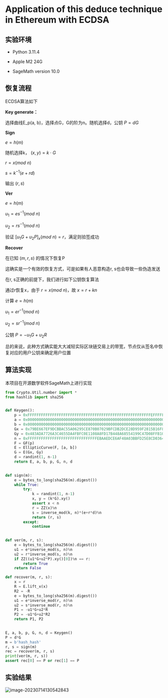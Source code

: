 # Application of this deduce technique in Ethereum with ECDSA

## 实验环境

+ Python 3.11.4

+ Apple M2 24G

+ SageMath version 10.0

## 恢复流程

ECDSA算法如下

**Key generate：**

选择曲线E_p(a, b)，选择点G，G的阶为n。随机选择d，公钥 $P=dG$

**Sign**

$e = h(m)$

随机选择k， $(x,\,y)=k\cdot G$

$r=x(mod~n)$

$s=k^{-1}(e+rd)$

输出 $(r,s)$

**Ver**

$e=h(m)$

$u_1=es^{-1}(mod~n)$

$u_2=rs^{-1}(mod~n)$

验证 $[u_1G+u_2P]_x(mod~n)=r$，满足则验签成功

**Recover**

在已知 $(m, r, s)$ 的情况下恢复P

这确实是一个有效的恢复方式，可是如果有人恶意构造r, s也会导致一些伪造发送

在r, s正确的前提下，我们进行如下公钥恢复算法

通过r恢复x，由于  $r=x(mod~n)$，故 $x=r+kn$

计算 $e=h(m)$

$u_1=er^{-1}(mod~n)$

$u_2=sr^{-1}(mod~n)$

公钥 $P=-u_1G+u_2R$

总的来说，此种方式确实能大大减轻实际区块链交易上的带宽，节点仅从签名中恢复对应的用户公钥来确定用户位置

## 算法实现

本项目在开源数学软件SageMath上进行实现

```python
from Crypto.Util.number import *
from hashlib import sha256


def Keygen():
    p = 0xFFFFFFFFFFFFFFFFFFFFFFFFFFFFFFFFFFFFFFFFFFFFFFFFFFFFFFFEFFFFFC2F
    a = 0x0000000000000000000000000000000000000000000000000000000000000000
    b = 0x0000000000000000000000000000000000000000000000000000000000000007
    Gx = 0x79BE667EF9DCBBAC55A06295CE870B07029BFCDB2DCE28D959F2815B16F81798
    Gy = 0x483ADA7726A3C4655DA4FBFC0E1108A8FD17B448A68554199C47D08FFB10D4B8
    n = 0xFFFFFFFFFFFFFFFFFFFFFFFFFFFFFFFEBAAEDCE6AF48A03BBFD25E8CD0364141
    F = GF(p)
    E = EllipticCurve(F, [a, b])
    G = E(Gx, Gy)    
    d = randint(1, n-1)
    return E, a, b, p, G, n, d
    

def sign(m):
    e = bytes_to_long(sha256(m).digest())
    while True:
        try:
            k = randint(1, n-1)
            x, y = (k*G).xy()
            assert x < n
            r = ZZ(x)%n
            s = inverse_mod(k, n)*(e+r*d)%n
            return (r, s)
        except:
            continue
    

def ver(m, r, s):
    e = bytes_to_long(sha256(m).digest())
    u1 = e*inverse_mod(s, n)%n
    u2 = r*inverse_mod(s, n)%n
    if ZZ((u1*G+u2*P).xy()[0])%n == r:
        return True
    return False

def recover(m, r, s):
    x = r
    R = E.lift_x(x)
    R2 = -R
    e = bytes_to_long(sha256(m).digest())
    u1 = e*inverse_mod(r, n)%n
    u2 = s*inverse_mod(r, n)%n
    P1 = -u1*G+u2*R
    P2 = -u1*G+u2*R2
    return P1, P2

        
E, a, b, p, G, n, d = Keygen()
P = d*G
m = b'hash_hash'
r, s = sign(m)
rec = recover(m, r, s)
print(ver(m, r, s))
assert rec[0] == P or rec[1] == P
```

## 实验结果

![image-20230714130542843](https://oyrd-1313391192.cos.ap-nanjing.myqcloud.com/images/image-20230714130542843.png)